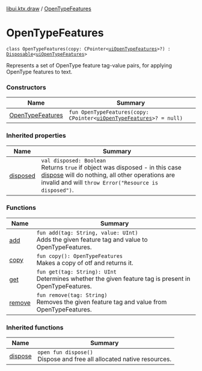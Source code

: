 [libui.ktx.draw](../README.md) / [OpenTypeFeatures](README.md)

# OpenTypeFeatures

`class OpenTypeFeatures(copy: CPointer<`[`uiOpenTypeFeatures`](../../libui/ui-open-type-features.md)`>?) : `[`Disposable`](../../libui.ktx/-disposable/README.md)`<`[`uiOpenTypeFeatures`](../../libui/ui-open-type-features.md)`> `

Represents a set of OpenType feature tag-value pairs, for applying OpenType features to text.

### Constructors

| Name | Summary |
|---|---|
| [OpenTypeFeatures](-open-type-features.md) | `fun OpenTypeFeatures(copy: CPointer<`[`uiOpenTypeFeatures`](../../libui/ui-open-type-features.md)`>? = null)` |

### Inherited properties

| Name | Summary |
|---|---|
| [disposed](../../libui.ktx/-disposable/disposed.md) | `val disposed: Boolean`<br>Returns `true` if object was disposed - in this case [dispose](../../libui.ktx/-disposable/dispose.md) will do nothing, all other operations are invalid and will `throw Error("Resource is disposed")`. |

### Functions

| Name | Summary |
|---|---|
| [add](add.md) | `fun add(tag: String, value: UInt)`<br>Adds the given feature tag and value to OpenTypeFeatures. |
| [copy](copy.md) | `fun copy(): OpenTypeFeatures`<br>Makes a copy of otf and returns it. |
| [get](get.md) | `fun get(tag: String): UInt`<br>Determines whether the given feature tag is present in OpenTypeFeatures. |
| [remove](remove.md) | `fun remove(tag: String)`<br>Removes the given feature tag and value from OpenTypeFeatures. |

### Inherited functions

| Name | Summary |
|---|---|
| [dispose](../../libui.ktx/-disposable/dispose.md) | `open fun dispose()`<br>Dispose and free all allocated native resources. |

